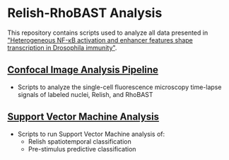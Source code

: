 # Relish-RhoBAST Analysis
 This repository contains scripts used to analyze all data presented in ["Heterogeneous NF-κB activation and enhancer features shape transcription in Drosophila immunity"](https://doi.org/10.1101/2025.05.19.654881).

## [Confocal Image Analysis Pipeline](https://github.com/WunderlichLab/Relish-RhoBAST-Analysis/tree/Relish-RhoBAST-Image-Analysis)
- Scripts to analyze the single-cell fluorescence microscopy time-lapse signals of labeled nuclei, Relish, and RhoBAST

## [Support Vector Machine Analysis](https://github.com/WunderlichLab/Relish-RhoBAST-Analysis/tree/SVM)
- Scripts to run Support Vector Machine analysis of:
  - Relish spatiotemporal classification
  - Pre-stimulus predictive classification
